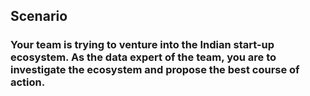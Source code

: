 ## Scenario

### Your team is trying to venture into the Indian start-up ecosystem. As the data expert of the team, you are to investigate the ecosystem and propose the best course of action.
